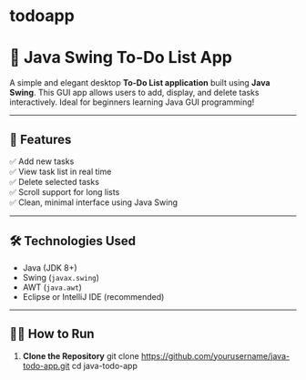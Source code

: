 # todoapp
# 📝 Java Swing To-Do List App

A simple and elegant desktop **To-Do List application** built using **Java Swing**. This GUI app allows users to add, display, and delete tasks interactively. Ideal for beginners learning Java GUI programming!

---

## 🚀 Features

✅ Add new tasks  
✅ View task list in real time  
✅ Delete selected tasks  
✅ Scroll support for long lists  
✅ Clean, minimal interface using Java Swing

---

## 🛠️ Technologies Used

- Java (JDK 8+)
- Swing (`javax.swing`)
- AWT (`java.awt`)
- Eclipse or IntelliJ IDE (recommended)

---

## 🧑‍💻 How to Run

1. **Clone the Repository**
   git clone https://github.com/yourusername/java-todo-app.git
   cd java-todo-app
